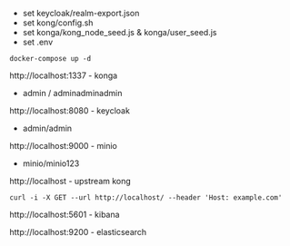 - set keycloak/realm-export.json
- set kong/config.sh
- set konga/kong_node_seed.js & konga/user_seed.js
- set .env

```
docker-compose up -d
```

http://localhost:1337 - konga 
- admin / adminadminadmin

http://localhost:8080 - keycloak
- admin/admin

http://localhost:9000 - minio
- minio/minio123

http://localhost - upstream kong
 
```
curl -i -X GET --url http://localhost/ --header 'Host: example.com'
```

http://localhost:5601 - kibana

http://localhost:9200 - elasticsearch
